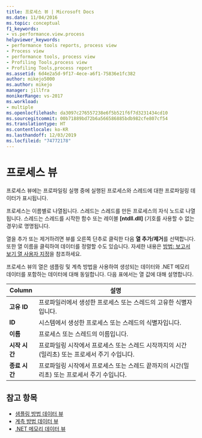 ```yaml
---
title: 프로세스 뷰 | Microsoft Docs
ms.date: 11/04/2016
ms.topic: conceptual
f1_keywords:
- vs.performance.view.process
helpviewer_keywords:
- performance tools reports, process view
- Process view
- performance tools, process view
- Profiling Tools,process view
- Profiling Tools,process report
ms.assetid: 6d4e2a5d-9f17-4ece-a6f1-75836e1fc382
author: mikejo5000
ms.author: mikejo
manager: jillfra
monikerRange: vs-2017
ms.workload:
- multiple
ms.openlocfilehash: da3097c276557238e6f5b521f6f7d3231434cd10
ms.sourcegitcommit: 00b71889bd72b6a566586885bdb982cfe807cf54
ms.translationtype: HT
ms.contentlocale: ko-KR
ms.lasthandoff: 12/03/2019
ms.locfileid: "74772178"
---
```

# <a name="process-view"></a>프로세스 뷰
프로세스 뷰에는 프로파일링 실행 중에 실행된 프로세스와 스레드에 대한 프로파일링 데이터가 표시됩니다.

 프로세스는 이름별로 나열됩니다. 스레드는 스레드를 만든 프로세스의 자식 노드로 나열됩니다. 스레드는 스레드를 시작한 함수 또는 레이블 **[ntdll.dll]** (기호를 사용할 수 없는 경우)로 명명됩니다.

 열을 추가 또는 제거하려면 뷰를 오른쪽 단추로 클릭한 다음 **열 추가/제거**를 선택합니다. 또한 열 이름을 클릭하여 데이터를 정렬할 수도 있습니다. 자세한 내용은 [방법: 보고서 보기 열 사용자 지정](../profiling/how-to-customize-report-view-columns.md)을 참조하세요.

 프로세스 뷰의 열은 샘플링 및 계측 방법을 사용하여 생성되는 데이터와 .NET 메모리 데이터를 포함하는 데이터에 대해 동일합니다. 다음 표에서는 열 값에 대해 설명합니다.

|Column|설명|
|------------|-----------------|
|**고유 ID**|프로파일러에서 생성한 프로세스 또는 스레드의 고유한 식별자입니다.|
|**ID**|시스템에서 생성한 프로세스 또는 스레드의 식별자입니다.|
|**이름**|프로세스 또는 스레드의 이름입니다.|
|**시작 시간**|프로파일링 시작에서 프로세스 또는 스레드 시작까지의 시간(밀리초) 또는 프로세서 주기 수입니다.|
|**종료 시간**|프로파일링 시작에서 프로세스 또는 스레드 끝까지의 시간(밀리초) 또는 프로세서 주기 수입니다.|

## <a name="see-also"></a>참고 항목
- [샘플링 방법 데이터 뷰](../profiling/profiler-sampling-method-data-views.md)
- [계측 방법 데이터 뷰](../profiling/instrumentation-method-data-views.md)
- [.NET 메모리 데이터 뷰](../profiling/dotnet-memory-data-views.md)
